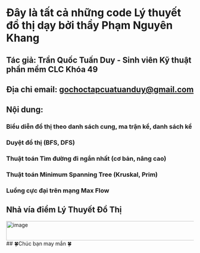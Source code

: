 # Đây là tất cả những code Lý thuyết đồ thị dạy bởi thầy Phạm Nguyên Khang
## Tác giả: Trần Quốc Tuấn Duy - Sinh viên Kỹ thuật phần mềm CLC Khóa 49
## Địa chỉ email: gochoctapcuatuanduy@gmail.com
## Nội dung:
### Biểu diễn đồ thị theo danh sách cung, ma trận kề, danh sách kề
### Duyệt đồ thị (BFS, DFS)
### Thuật toán Tìm đường đi ngắn nhất (cơ bản, nâng cao)
### Thuật toán Minimum Spanning Tree (Kruskal, Prim)
### Luồng cực đại trên mạng Max Flow
## Nhả vía điểm Lý Thuyết Đồ Thị
<img width="1206" height="52" alt="image" src="https://github.com/user-attachments/assets/8b8178d3-4156-4746-9d4f-69f8c85fe2e5" />
## 🍀Chúc bạn may mắn 🍀
